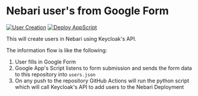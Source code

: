 # Nebari user's from Google Form

[![User Creation](https://github.com/Quansight/nebari-users-create-from-google-form/actions/workflows/user_create.yml/badge.svg)](https://github.com/Quansight/nebari-users-create-from-google-form/actions/workflows/user_create.yml)
[![Deploy AppScript](https://github.com/Quansight/nebari-users-create-from-google-form/actions/workflows/deploy.yml/badge.svg)](https://github.com/Quansight/nebari-users-create-from-google-form/actions/workflows/deploy.yml)

This will create users in Nebari using Keycloak's API.

The information flow is like the following:

1. User fills in Google Form
2. Google App's Script listens to form submission and sends the form data to this repository into `users.json`
3. On any push to the repository GitHub Actions will run the python script which will call Keycloak's API to add users to the Nebari Deployment
